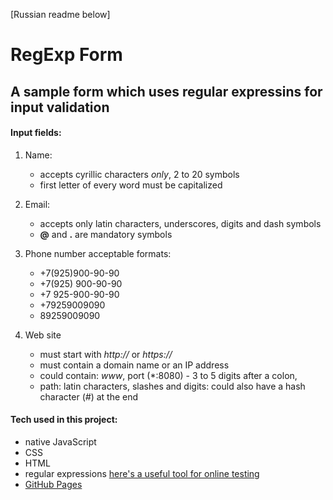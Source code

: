 [Russian readme below]

# RegExp Form
## A sample form which uses regular expressins for input validation

#### Input fields:
1. Name:
   + accepts cyrillic characters *only*, 2 to 20 symbols
   + first letter of every word must be capitalized

2. Email:
   + accepts only latin characters, underscores, digits and dash symbols
   + **@** and **.** are mandatory symbols

3. Phone number
   acceptable formats:
     + +7(925)900-90-90
     + +7(925) 900-90-90
     + +7 925-900-90-90
     + +79259009090
     + 89259009090

4. Web site
   * must start with *http://* or *https://*
   * must contain a domain name or an IP address
   * could contain: *www*, port (*:8080) - 3 to 5 digits after a colon,
   * path: latin characters, slashes and digits: could also have a hash character (*#*) at the end

#### Tech used in this project: 
+ native JavaScript
+ CSS
+ HTML
+ regular expressions [here's a useful tool for online testing](https://regex101.com/)
+ [GitHub Pages](https://pages.github.com/)
